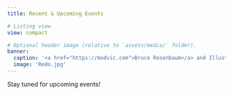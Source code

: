 ```yaml
---
title: Recent & Upcoming Events

# Listing view
view: compact

# Optional header image (relative to `assets/media/` folder).
banner:
  caption: '<a href="https://modvic.com">Bruce Rosenbaum</a> and Illustrator Jim Su'
  image: 'Redo.jpg'
---
```

Stay tuned for upcoming events!